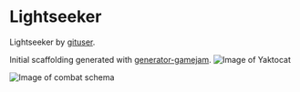 # Lightseeker

Lightseeker by
[gituser](https://github.com/gituser).

Initial scaffolding generated with [generator-gamejam](https://github.com/belen-albeza/generator-gamejam/).
![Image of Yaktocat](https://octodex.github.com/images/yaktocat.png)


![Image of combat schema](https://github.com/argarc03/LightSeeker/tree/master/src/temporal%20images/esquemacombate.jpg)




